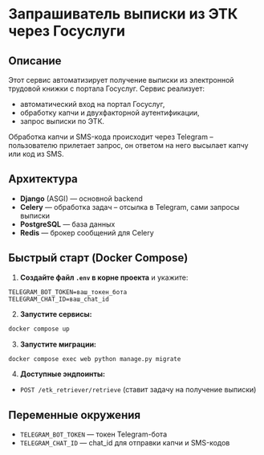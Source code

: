 # Запрашиватель выписки из ЭТК через Госуслуги

## Описание

Этот сервис автоматизирует получение выписки из электронной трудовой книжки с портала Госуслуг. Сервис реализует:
- автоматический вход на портал Госуслуг,
- обработку капчи и двухфакторной аутентификации,
- запрос выписки по ЭТК.

Обработка капчи и SMS-кода происходит через Telegram – пользователю прилетает запрос, он ответом на него высылает капчу
или код из SMS.

## Архитектура
- **Django** (ASGI) — основной backend
- **Celery** — обработка задач – отсылка в Telegram, сами запросы выписки
- **PostgreSQL** — база данных
- **Redis** — брокер сообщений для Celery

## Быстрый старт (Docker Compose)

1. **Создайте файл `.env` в корне проекта** и укажите:
```env
TELEGRAM_BOT_TOKEN=ваш_токен_бота
TELEGRAM_CHAT_ID=ваш_chat_id
```

2. **Запустите сервисы:**
```bash
docker compose up
```

3. **Запустите миграции:**
```bash
docker compose exec web python manage.py migrate
```

4. **Доступные эндпоинты:**

- `POST /etk_retriever/retrieve` (ставит задачу на получение выписки)

## Переменные окружения
- `TELEGRAM_BOT_TOKEN` — токен Telegram-бота
- `TELEGRAM_CHAT_ID` — chat_id для отправки капчи и SMS-кодов

